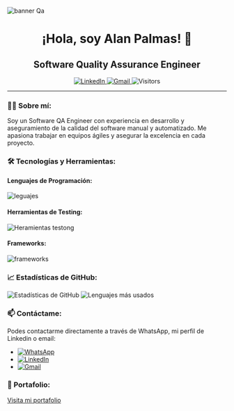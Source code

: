 <p align="center">
 
![banner Qa](https://github.com/user-attachments/assets/6af031a1-1065-4c9b-8481-aa7ad7772b7d)

</p>

<h1 align="center">¡Hola, soy Alan Palmas! 👋</h1>
<h2 align="center">Software Quality Assurance Engineer</h2>

<p align="center">
  <a href="https://www.linkedin.com/in/alanpalmas/">
    <img src="https://img.shields.io/badge/-LinkedIn-%230077B5?style=flat&logo=linkedin&logoColor=white" alt="LinkedIn" />
  </a>
  <a href="https://mail.google.com/mail/?view=cm&fs=1&to=alanrpalmas@gmail.com&su=Contacto%20desde%20tu%20Portafolio&body=Hola%20Alan!">
    <img src="https://img.shields.io/badge/-Gmail-%23D14836?style=flat&logo=gmail&logoColor=white" alt="Gmail" />
  </a>
  <img src="https://visitor-badge.laobi.icu/badge?page_id=alanpalmas" alt="Visitors" />
</p>

---

### 👨‍💻 Sobre mí:
Soy un Software QA Engineer con experiencia en desarrollo y aseguramiento de la calidad del software manual y automatizado. Me apasiona trabajar en equipos ágiles y asegurar la excelencia en cada proyecto.

### 🛠 Tecnologías y Herramientas:

#### Lenguajes de Programación:

![leguajes](https://github.com/user-attachments/assets/b4e00fad-c56c-4d56-b344-8444a6ac7dbf)


#### Herramientas de Testing:

![Heramientas testong](https://github.com/user-attachments/assets/97a140c9-71c0-4ce2-8a97-bedcdb209b44)

#### Frameworks:
![frameworks](https://github.com/user-attachments/assets/edd2fafe-6bad-43e0-971a-e14c723fa5f0)

### 📈 Estadísticas de GitHub:
![Estadísticas de GitHub](https://github-readme-stats.vercel.app/api?username=alanpalmas&show_icons=true&theme=graywhite)
![Lenguajes más usados](https://github-readme-stats.vercel.app/api/top-langs/?username=alanpalmas&layout=compact&theme=graywhite)

### 📫 Contáctame:

Podes contactarme directamente a través de WhatsApp, mi perfil de Linkedin o email:

- [![WhatsApp](https://img.shields.io/badge/WhatsApp-25D366?style=for-the-badge&logo=whatsapp&logoColor=white)](https://wa.me/+541139392590)
- [![LinkedIn](https://img.shields.io/badge/LinkedIn-0077B5?style=for-the-badge&logo=linkedin&logoColor=white)](https://www.linkedin.com/in/alanpalmas/)
- [![Gmail](https://img.shields.io/badge/Gmail-D14836?style=for-the-badge&logo=gmail&logoColor=white)](https://mail.google.com/mail/?view=cm&fs=1&to=alanrpalmas@gmail.com&su=Contacto%20desde%20tu%20Portafolio&body=Hola%20Alan!)

### 📁 Portafolio:
[Visita mi portafolio](https://alanpalmas.github.io/)
<!---
alanpalmas/alanpalmas is a ✨ special ✨ repository because its `README.md` (this file) appears on your GitHub profile.
You can click the Preview link to take a look at your changes.
--->
